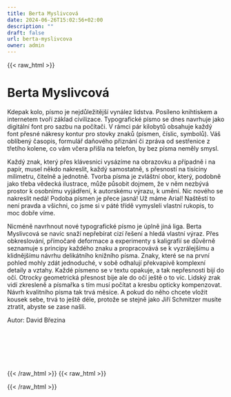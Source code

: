 ```yaml
---
title: Berta Myslivcová
date: 2024-06-26T15:02:56+02:00
description: ""
draft: false
url: berta-myslivcova
owner: admin
---
```

{{< raw_html >}}
<h1 id="berta-myslivcova">Berta Myslivcov&aacute;</h1>
<p class="MsoNormal">Kdepak kolo, p&iacute;smo je nejdůležitěj&scaron;&iacute; vyn&aacute;lez lidstva. Pos&iacute;leno knihtiskem a internetem tvoř&iacute; z&aacute;klad civilizace. Typografick&eacute; p&iacute;smo se dnes navrhuje jako digit&aacute;ln&iacute; font pro sazbu na poč&iacute;tači. V r&aacute;mci p&aacute;r kilobytů obsahuje každ&yacute; font přesn&eacute; n&aacute;kresy kontur pro stovky znaků (p&iacute;smen, č&iacute;slic, symbolů). V&aacute;&scaron; obl&iacute;ben&yacute; časopis, formul&aacute;ř daňov&eacute;ho přizn&aacute;n&iacute; či zpr&aacute;va od sestřenice z třet&iacute;ho kolene, co v&aacute;m včera při&scaron;la na telefon, by bez p&iacute;sma neměly smysl.</p>
<p class="MsoNormal">Každ&yacute; znak, kter&yacute; přes kl&aacute;vesnici vys&aacute;z&iacute;me na obrazovku a př&iacute;padně i na pap&iacute;r, musel někdo nakreslit, každ&yacute; samostatně, s přesnost&iacute; na tis&iacute;ciny milimetru, čitelně a jednotně. Tvorba p&iacute;sma je zvl&aacute;&scaron;tn&iacute; obor, kter&yacute;, podobně jako třeba vědeck&aacute; ilustrace, může působit dojmem, že v něm nezb&yacute;v&aacute; prostor k osobn&iacute;mu vyj&aacute;dřen&iacute;, k autorsk&eacute;mu v&yacute;razu, k uměn&iacute;. Nic nov&eacute;ho se nakreslit ned&aacute;! Podoba p&iacute;smen je přece jasn&aacute;! Už m&aacute;me Arial! Na&scaron;těst&iacute; to nen&iacute; pravda a v&scaron;ichni, co jsme si v p&aacute;t&eacute; tř&iacute;dě vymysleli vlastn&iacute; rukopis, to moc dobře v&iacute;me.</p>
<p class="MsoNormal">Nicm&eacute;ně navrhnout nov&eacute; typografick&eacute; p&iacute;smo je &uacute;plně jin&aacute; liga. Berta Myslivcov&aacute; se nav&iacute;c snaž&iacute; nepřeb&iacute;rat ciz&iacute; ře&scaron;en&iacute; a hled&aacute; vlastn&iacute; v&yacute;raz. Přes obkreslov&aacute;n&iacute;, př&iacute;močar&eacute; deformace a experimenty s kaligrafi&iacute; se důvěrně seznamuje s principy každ&eacute;ho znaku a propracov&aacute;v&aacute; se k vyzr&aacute;lej&scaron;&iacute;mu a klidněj&scaron;&iacute;mu n&aacute;vrhu delik&aacute;tn&iacute;ho knižn&iacute;ho p&iacute;sma. Znaky, kter&eacute; se na prvn&iacute; pohled mohly zd&aacute;t jednoduch&eacute;, v sobě odhaluj&iacute; překvapivě komplexn&iacute; detaily a vztahy. Každ&eacute; p&iacute;smeno se v textu opakuje, a tak nepřesnosti bij&iacute; do oč&iacute;. Otrocky geometrick&aacute; přesnost bije ale do oč&iacute; je&scaron;tě o to v&iacute;c. Lidsk&yacute; zrak vid&iacute; zkresleně a p&iacute;smařka s t&iacute;m mus&iacute; poč&iacute;tat a kresbu opticky kompenzovat. N&aacute;vrh kvalitn&iacute;ho p&iacute;sma tak trv&aacute; měs&iacute;ce. A pokud do něho chcete vložit kousek sebe, trv&aacute; to je&scaron;tě d&eacute;le, protože se stejně jako Jiř&iacute; Schmitzer mus&iacute;te ztratit, abyste se zase na&scaron;li.</p>
<p class="MsoNormal">Autor: David Březina</p>
<p>&nbsp;</p>
<p>&nbsp;</p>
<p>&nbsp;</p>
{{< /raw_html >}}
<!-- SECTION BREAK -->
{{< raw_html >}}

{{< /raw_html >}}
